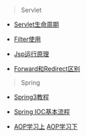 >Servlet

- [Servlet生命周期](http://www.cnblogs.com/xuekyo/archive/2013/02/24/2924072.html)

- [Filter使用](http://www.cnblogs.com/javawebsoa/archive/2013/07/31/3228858.html)

- [Jsp运行原理](http://blog.csdn.net/hanxuemin12345/article/details/23831645)

- [Forward和Redirect区别](http://www.cnblogs.com/wxgblogs/p/5602849.html)

>Spring

- [Spring3教程](http://www.importnew.com/18359.html)

- [Spring IOC基本流程](http://www.importnew.com/19243.html)

- [AOP学习上](http://www.importnew.com/21807.html)
[AOP学习下](http://www.importnew.com/21811.html)
